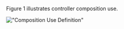 Figure 1 illustrates controller composition use.

!["Composition Use Definition"](../../../figures/ifccontroller-Composition.png "Figure 1 &mdash; Controller composition use")